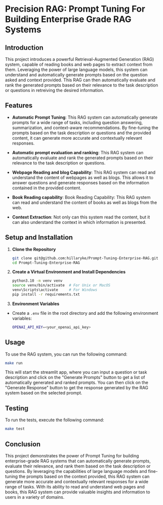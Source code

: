 # Precision RAG: Prompt Tuning For Building Enterprise Grade RAG Systems

## Introduction

This project introduces a powerful Retrieval-Augmented Generation (RAG) system,
capable of reading books and web pages to extract context from them. Leveraging the power
of large language models, this system can understand and automatically generate prompts
based
on the question asked and context provided. This RAG can then automatically evaluate and rank the generated prompts based on their relevance to the task description or questions in retreiving the desired information.

## Features
- **Automatic Prompt Tuning**: This RAG system can automatically generate prompts
  for a wide range of tasks, including question answering, summarization, and
  context-aware recommendations. By fine-tuning the prompts based on the task description or questions and the provided
  content, it can generate more accurate and contextually relevant responses.

- **Automatic prompt evaluation and ranking**: This RAG system can automatically
  evaluate and rank the generated prompts based on their relevance to the task
  description or questions.

- **Webpage Reading and blog Capability**: This RAG system can read and understand the content of webpages as well as blogs. This allows it to answer questions and generate responses based on the information contained in the provided content.

- **Book Reading capability**: Book Reading Capability: This RAG system can read
  and understand the content of books as well as blogs from the web.

- **Context Extraction**: Not only can this system read the content, but it can also
  understand the context in which information is presented.


## Setup and Installation

1. **Clone the Repository**

    ```bash
    git clone git@github.com:hillaryke/Prompt-Tuning-Enterprise-RAG.git
    cd Prompt-Tuning-Enterprise-RAG
    ```

2. **Create a Virtual Environment and Install Dependencies**

    ```bash
    python3.10 -m venv venv
    source venv/bin/activate  # For Unix or MacOS
    venv\Scripts\activate     # For Windows
    pip install -r requirements.txt
    ```


4. **Environment Variables**
  - Create a `.env` file in the root directory and add the following
    environment variables:
    ```bash
    OPENAI_API_KEY=<your_openai_api_key>
    ```

## Usage
To use the RAG system, you can run the following command:
```bash
make run
```
This will start the streamlit app, where you can input a question or task description and click on the "Generate Prompts" button to get a list of automatically generated and ranked prompts. You can then click on the "Generate Response" button to get the response generated by the RAG system based on the selected prompt.

## Testing

To run the tests, execute the following command:
```bash
make test
```

## Conclusion

This project demonstrates the power of Prompt Tuning for building enterprise-grade RAG systems that can automatically generate prompts, evaluate their relevance, and rank them based on the task description or questions. By leveraging the capabilities of large language models and fine-tuning the prompts based on the context provided, this RAG system can generate more accurate and contextually relevant responses for a wide range of tasks. With its ability to read and understand web pages and books, this RAG system can provide valuable insights and information to users in a variety of domains.